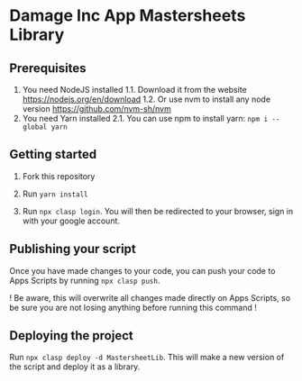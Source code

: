 # Damage Inc App Mastersheets Library

## Prerequisites
1. You need NodeJS installed
1.1. Download it from the website https://nodejs.org/en/download
1.2. Or use nvm to install any node version https://github.com/nvm-sh/nvm
2. You need Yarn installed
2.1. You can use npm to install yarn: `npm i --global yarn`

## Getting started

1. Fork this repository

2. Run `yarn install`

3. Run `npx clasp login`. You will then be redirected to your browser, sign in with your google account.

## Publishing your script
Once you have made changes to your code, you can push your code to Apps Scripts by running `npx clasp push`.

! Be aware, this will overwrite all changes made directly on Apps Scripts, so be sure you are not losing anything before running this command !

## Deploying the project

Run `npx clasp deploy -d MastersheetLib`. This will make a new version of the script and deploy it as a library.